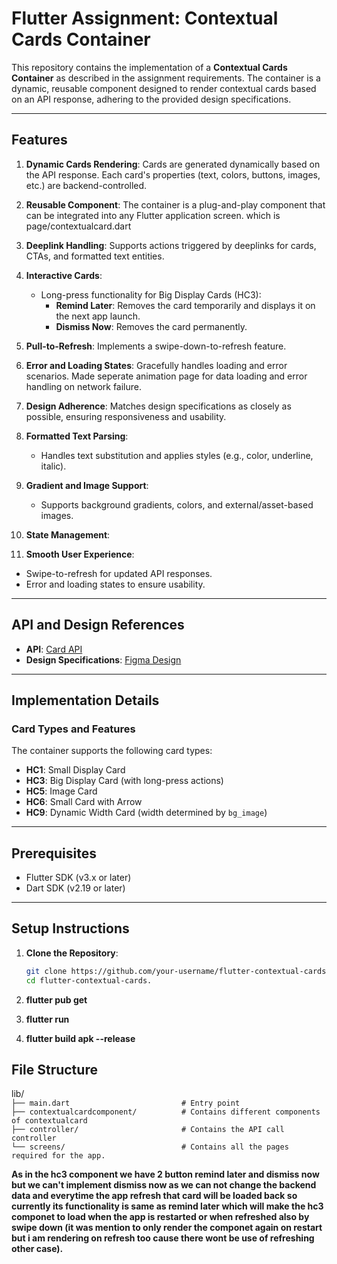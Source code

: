 # Flutter Assignment: Contextual Cards Container

This repository contains the implementation of a **Contextual Cards Container** as described in the assignment requirements. The container is a dynamic, reusable component designed to render contextual cards based on an API response, adhering to the provided design specifications.

---

## Features

1. **Dynamic Cards Rendering**: Cards are generated dynamically based on the API response. Each card's properties (text, colors, buttons, images, etc.) are backend-controlled.
2. **Reusable Component**: The container is a plug-and-play component that can be integrated into any Flutter application screen. which is page/contextualcard.dart
3. **Deeplink Handling**: Supports actions triggered by deeplinks for cards, CTAs, and formatted text entities.
4. **Interactive Cards**:
   - Long-press functionality for Big Display Cards (HC3):
     - **Remind Later**: Removes the card temporarily and displays it on the next app launch.
     - **Dismiss Now**: Removes the card permanently.
5. **Pull-to-Refresh**: Implements a swipe-down-to-refresh feature.
6. **Error and Loading States**: Gracefully handles loading and error scenarios. Made seperate animation page for data loading and error handling on network failure.
7. **Design Adherence**: Matches design specifications as closely as possible, ensuring responsiveness and usability.
8. **Formatted Text Parsing**:
   - Handles text substitution  and applies styles (e.g., color, underline, italic).
9. **Gradient and Image Support**:
   - Supports background gradients, colors, and external/asset-based images.
10. **State Management**:
   
11. **Smooth User Experience**:
   - Swipe-to-refresh for updated API responses.
   - Error and loading states to ensure usability.

---

## API and Design References

- **API**: [Card API](https://polyjuice.kong.fampay.co/mock/famapp/feed/home_section/?slugs=famx-paypage)
- **Design Specifications**: [Figma Design](https://www.figma.com/file/AvK2BRGwMTv4kQab5ymJ0K/AAL3-Android-assignment-Design-Specs)

---

## Implementation Details

### Card Types and Features

The container supports the following card types:

- **HC1**: Small Display Card
- **HC3**: Big Display Card (with long-press actions)
- **HC5**: Image Card
- **HC6**: Small Card with Arrow
- **HC9**: Dynamic Width Card (width determined by `bg_image`)



---

## Prerequisites

- Flutter SDK (v3.x or later)
- Dart SDK (v2.19 or later)

---

## Setup Instructions

1. **Clone the Repository**:
   ```bash
   git clone https://github.com/your-username/flutter-contextual-cards.git
   cd flutter-contextual-cards.

2. **flutter pub get**

3. **flutter run**

4. **flutter build apk --release**


## File Structure

lib/<br>
`├── main.dart                         # Entry point` <br>
`├── contextualcardcomponent/          # Contains different components of contextualcard` <br>
`├── controller/                       # Contains the API call controller` <br>
`└── screens/                          # Contains all the pages required for the app.` <br>


**As in the hc3 component we have 2 button remind later and dismiss now but we can't implement dismiss now as we can not change the backend data and everytime the app refresh that card will be loaded back so currently its functionality is same as remind later which will make the hc3 componet to load when the app is restarted or when refreshed also by swipe down (it was mention to only render the componet again on restart but i am rendering on refresh too cause there wont be use of refreshing other case).**

